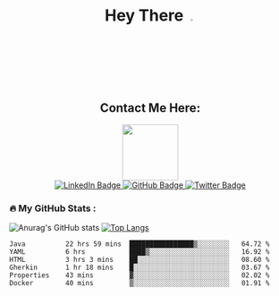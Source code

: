 <h1 align="center">
  Hey There
  <img src="https://media.giphy.com/media/hvRJCLFzcasrR4ia7z/giphy.gif" width="3%"/>
</h1>

<h2 align="center">
  Contact Me Here:
</h2>

<div id="header" align="center">
  <img src="https://media.giphy.com/media/qgQUggAC3Pfv687qPC/giphy.gif" width="100"/>
</div>

<div id="badges" align="center">
  <a href="https://www.linkedin.com/in/pedro-jorge21">
    <img src="https://img.shields.io/badge/LinkedIn-blue?style=for-the-badge&logo=linkedin&logoColor=white" alt="LinkedIn Badge"/>
  </a>
  <a href="https://www.instagram.com/pedrosmjorge21/">
    <img src="https://img.shields.io/badge/Instagram-red?style=for-the-badge&logo=instagram&logoColor=white" alt="GitHub Badge"/>
  </a>
  <a href="https://twitter.com/pedrosmjorge21">
    <img src="https://img.shields.io/badge/Twitter-blue?style=for-the-badge&logo=twitter&logoColor=white" alt="Twitter Badge"/>
  </a>
</div>


### :fire: My GitHub Stats :
![Anurag's GitHub stats](https://github-readme-stats.vercel.app/api?username=pedrosimao10&theme=default&show_icons=true)
[![Top Langs](https://github-readme-stats.vercel.app/api/top-langs/?username=pedrosimao10&layout=compact)](https://github.com/pedrosimao10/github-readme-stats)


<!--START_SECTION:waka-->

```text
Java          22 hrs 59 mins  ████████████████▒░░░░░░░░   64.72 %
YAML          6 hrs           ████▒░░░░░░░░░░░░░░░░░░░░   16.92 %
HTML          3 hrs 3 mins    ██░░░░░░░░░░░░░░░░░░░░░░░   08.60 %
Gherkin       1 hr 18 mins    █░░░░░░░░░░░░░░░░░░░░░░░░   03.67 %
Properties    43 mins         ▓░░░░░░░░░░░░░░░░░░░░░░░░   02.02 %
Docker        40 mins         ▒░░░░░░░░░░░░░░░░░░░░░░░░   01.91 %
```

<!--END_SECTION:waka-->

